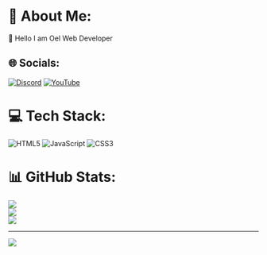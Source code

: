 # 💫 About Me:
👋 Hello I am Oel Web Developer


## 🌐 Socials:
[![Discord](https://img.shields.io/badge/Discord-%237289DA.svg?logo=discord&logoColor=white)](https://discord.gg/pXX8ZZ29Fs) [![YouTube](https://img.shields.io/badge/YouTube-%23FF0000.svg?logo=YouTube&logoColor=white)]([https://youtube.com/@UCBZsXDWnAT8hDn66xkogk_A](https://www.youtube.com/@Oelweb)) 

# 💻 Tech Stack:
![HTML5](https://img.shields.io/badge/html5-%23E34F26.svg?style=for-the-badge&logo=html5&logoColor=white) ![JavaScript](https://img.shields.io/badge/javascript-%23323330.svg?style=for-the-badge&logo=javascript&logoColor=%23F7DF1E) ![CSS3](https://img.shields.io/badge/css3-%231572B6.svg?style=for-the-badge&logo=css3&logoColor=white) 
# 📊 GitHub Stats:
![](https://github-readme-stats.vercel.app/api?username=Oelweb&theme=dark&hide_border=true&include_all_commits=true&count_private=true)<br/>
![](https://github-readme-streak-stats.herokuapp.com/?user=Oelweb&theme=dark&hide_border=true)<br/>
![](https://github-readme-stats.vercel.app/api/top-langs/?username=Oelweb&theme=dark&hide_border=true&include_all_commits=true&count_private=true&layout=compact)

---
[![](https://visitcount.itsvg.in/api?id=Oelweb&icon=0&color=0)](https://visitcount.itsvg.in)

<!-- Proudly created with GPRM ( https://gprm.itsvg.in ) -->
